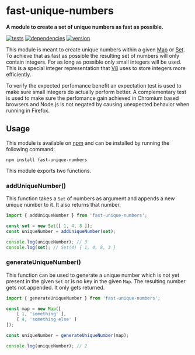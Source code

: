 # fast-unique-numbers

**A module to create a set of unique numbers as fast as possible.**

[![tests](https://img.shields.io/travis/chrisguttandin/fast-unique-numbers/master.svg?style=flat-square)](https://travis-ci.org/chrisguttandin/fast-unique-numbers)
[![dependencies](https://img.shields.io/david/chrisguttandin/fast-unique-numbers.svg?style=flat-square)](https://www.npmjs.com/package/fast-unique-numbers)
[![version](https://img.shields.io/npm/v/fast-unique-numbers.svg?style=flat-square)](https://www.npmjs.com/package/fast-unique-numbers)

This module is meant to create unique numbers within a given [Map](https://developer.mozilla.org/en-US/docs/Web/JavaScript/Reference/Global_Objects/Map) or [Set](https://developer.mozilla.org/en-US/docs/Web/JavaScript/Reference/Global_Objects/Set). To achieve that as fast as possible the resulting set of numbers will only contain integers. For as long as possible only small integers will be used. This is a special integer representation that [V8](https://v8.dev) uses to store integers more efficiently.

To verify the expected perfomance benefit an expectation test is used to make sure small integers do actually perform better. A complementary test is used to make sure the perfomance gain achieved in Chromium based browsers and Node.js is not negated by causing unexpected behavior when running in Firefox.

## Usage

This module is available on [npm](https://www.npmjs.com/package/fast-unique-numbers) and can be
installed by running the following command:

```shell
npm install fast-unique-numbers
```

This module exports two functions.

### addUniqueNumber()

This function takes a `Set` of numbers as argument and appends a new unique number to it. It also returns that number.

```js
import { addUniqueNumber } from 'fast-unique-numbers';

const set = new Set([ 1, 4, 8 ]);
const uniqueNumber = addUniqueNumber(set);

console.log(uniqueNumber); // 3
console.log(set); // Set(4) { 1, 4, 8, 3 }
```

### generateUniqueNumber()

This function can be used to generate a unique number which is not yet present in the given `Set` or is no key in the given `Map`. The resulting number gets not appended. It only gets returned.

```js
import { generateUniqueNumber } from 'fast-unique-numbers';

const map = new Map([
    [ 1, 'something' ],
    [ 4, 'something else' ]
]);

const uniqueNumber = generateUniqueNumber(map);

console.log(uniqueNumber); // 2
```
